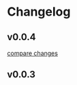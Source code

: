 # Changelog


## v0.0.4

[compare changes](https://undefined/undefined/compare/v0.0.3...v0.0.4)

## v0.0.3

